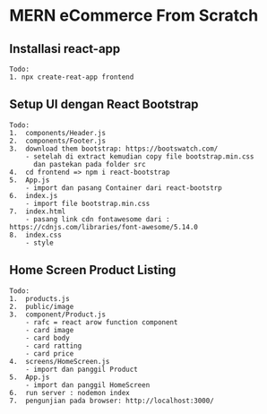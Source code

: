 # MERN eCommerce From Scratch

## Installasi react-app

    Todo:
    1. npx create-reat-app frontend

## Setup UI dengan React Bootstrap

    Todo:
    1.  components/Header.js
    2.  components/Footer.js
    3.  download them bootstrap: https://bootswatch.com/
        - setelah di extract kemudian copy file bootstrap.min.css
          dan pastekan pada folder src
    4.  cd frontend => npm i react-bootstrap
    5.  App.js
        - import dan pasang Container dari react-bootstrp
    6.  index.js
        - import file bootstrap.min.css
    7.  index.html
        - pasang link cdn fontawesome dari :  https://cdnjs.com/libraries/font-awesome/5.14.0
    8.  index.css
        - style

## Home Screen Product Listing

    Todo:
    1.  products.js
    2.  public/image
    3.  component/Product.js
        - rafc = react arow function component
        - card image
        - card body
        - card ratting
        - card price
    4.  screens/HomeScreen.js
        - import dan panggil Product
    5.  App.js
        - import dan panggil HomeScreen
    6.  run server : nodemon index
    7.  pengunjian pada browser: http://localhost:3000/
